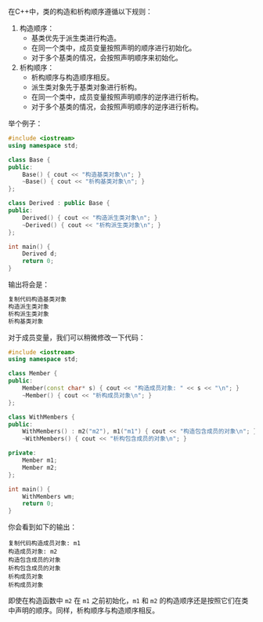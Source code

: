 在C++中，类的构造和析构顺序遵循以下规则：

1. 构造顺序：
   - 基类优先于派生类进行构造。
   - 在同一个类中，成员变量按照声明的顺序进行初始化。
   - 对于多个基类的情况，会按照声明顺序来初始化。
2. 析构顺序：
   - 析构顺序与构造顺序相反。
   - 派生类对象先于基类对象进行析构。
   - 在同一个类中，成员变量按照声明顺序的逆序进行析构。
   - 对于多个基类的情况，会按照声明顺序的逆序进行析构。

举个例子：

```c++
#include <iostream>
using namespace std;

class Base {
public:
    Base() { cout << "构造基类对象\n"; }
    ~Base() { cout << "析构基类对象\n"; }
};

class Derived : public Base {
public:
    Derived() { cout << "构造派生类对象\n"; }
    ~Derived() { cout << "析构派生类对象\n"; }
};

int main() {
    Derived d;
    return 0;
}
```

输出将会是：

```c++
复制代码构造基类对象
构造派生类对象
析构派生类对象
析构基类对象
```

对于成员变量，我们可以稍微修改一下代码：

```c++
#include <iostream>
using namespace std;

class Member {
public:
    Member(const char* s) { cout << "构造成员对象: " << s << "\n"; }
    ~Member() { cout << "析构成员对象\n"; }
};

class WithMembers {
public:
    WithMembers() : m2("m2"), m1("m1") { cout << "构造包含成员的对象\n"; }
    ~WithMembers() { cout << "析构包含成员的对象\n"; }

private:
    Member m1;
    Member m2;
};

int main() {
    WithMembers wm;
    return 0;
}
```

你会看到如下的输出：

```
复制代码构造成员对象: m1
构造成员对象: m2
构造包含成员的对象
析构包含成员的对象
析构成员对象
析构成员对象
```

即使在构造函数中 `m2` 在 `m1` 之前初始化，`m1` 和 `m2` 的构造顺序还是按照它们在类中声明的顺序。同样，析构顺序与构造顺序相反。

